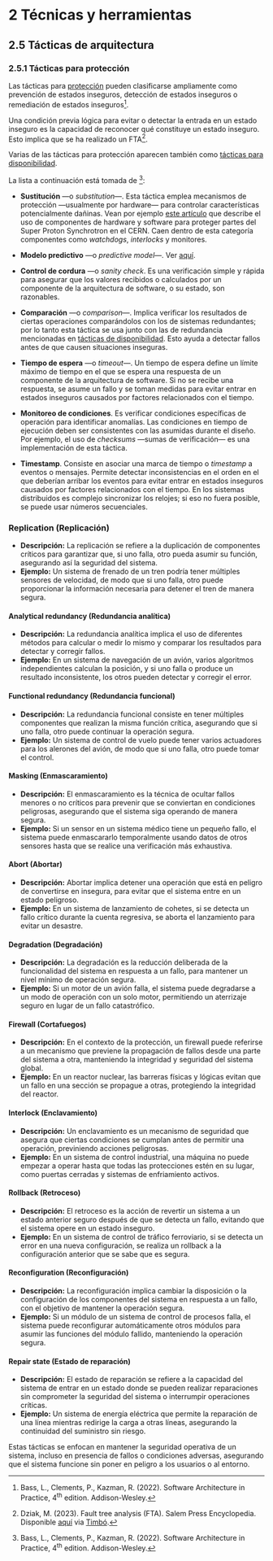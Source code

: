 # 2 Técnicas y herramientas

## 2.5 Tácticas de arquitectura

### 2.5.1 Tácticas para protección

Las tácticas para [protección](/4_Conceptos/4_Proteccion.md) pueden clasificarse
ampliamente como prevención de estados inseguros, detección de estados inseguros
o remediación de estados inseguros[^1].

[^1]: Bass, L., Clements, P., Kazman, R. (2022). Software Architecture in
      Practice, 4<sup>th</sup> edition. Addison-Wesley.

Una condición previa lógica para evitar o detectar la entrada en un estado
inseguro es la capacidad de reconocer qué constituye un estado inseguro. Esto
implica que se ha realizado un FTA[^2].

[^2]: Dziak, M. (2023). Fault tree analysis (FTA). Salem Press Encyclopedia.
    Disponible
    [aquí](https://research-ebsco-com.proxy.timbo.org.uy/c/wrhwqo/viewer/html/viipaan4lv)
    via [Timbó](https://timbo.org.uy/).

Varias de las tácticas para protección aparecen también como [tácticas para
disponibilidad](/2_Tecnicas_y_herramientas/2_5_1_Tacticas_disponibilidad.md).

La lista a continuación está tomada de [^1]:

* **Sustitución** —o *substitution*—. Esta táctica emplea mecanismos de
  protección —usualmente por hardware— para controlar características
  potencialmente dañinas. Vean por ejemplo [este
  artículo](https://accelconf.web.cern.ch/ica07/papers/WPPB03.pdf) que describe
  el uso de componentes de hardware y software para proteger partes del Super
  Proton Synchrotron en el CERN. Caen dentro de esta categoría componentes como
  *watchdogs*, *interlocks* y monitores.

* **Modelo predictivo** —o *predictive model*—. Ver <a rel="noopener" href="./2_5_1_Tacticas_disponibilidad.md#modelo_predictivo:~:text=Modelo%20predictivo,logs.">aquí</a>.

* **Control de cordura** —o *sanity check*. Es una verificación simple y rápida
  para asegurar que los valores recibidos o calculados por un componente de la
  arquitectura de software, o su estado, son razonables.

* **Comparación** —o *comparison*—. Implica verificar los resultados de ciertas
  operaciones comparándolos con los de sistemas redundantes; por lo tanto esta
  táctica se usa junto con las de redundancia mencionadas en [tácticas de disponibilidad](./2_5_1_Tacticas_disponibilidad.md). Esto ayuda a
  detectar fallos antes de que causen situaciones inseguras.

* **Tiempo de espera** —o *timeout*—. Un tiempo de espera define un límite
  máximo de tiempo en el que se espera una respuesta de un componente de la
  arquitectura de software. Si no se recibe una respuesta, se asume un fallo y
  se toman medidas para evitar entrar en estados inseguros causados por factores
  relacionados con el tiempo.

* **Monitoreo de condiciones**. Es verificar condiciones específicas de
  operación para identificar anomalías. Las condiciones en tiempo de ejecución
  deben ser consistentes con las asumidas durante el diseño. Por ejemplo, el uso
  de *checksums* —sumas de verificación— es una implementación de esta táctica.

* **Timestamp**. Consiste en asociar una marca de tiempo o *timestamp* a eventos
  o mensajes. Permite detectar inconsistencias en el orden en el que deberían
  arribar los eventos para evitar entrar en estados inseguros causados por
  factores relacionados con el tiempo. En los sistemas distribuidos es complejo
  sincronizar los relojes; si eso no fuera posible, se puede usar números
  secuenciales.

### **Replication (Replicación)**
   - **Descripción:** La replicación se refiere a la duplicación de componentes críticos para garantizar que, si uno falla, otro pueda asumir su función, asegurando así la seguridad del sistema.
   - **Ejemplo:** Un sistema de frenado de un tren podría tener múltiples sensores de velocidad, de modo que si uno falla, otro puede proporcionar la información necesaria para detener el tren de manera segura.

#### **Analytical redundancy (Redundancia analítica)**
   - **Descripción:** La redundancia analítica implica el uso de diferentes métodos para calcular o medir lo mismo y comparar los resultados para detectar y corregir fallos.
   - **Ejemplo:** En un sistema de navegación de un avión, varios algoritmos independientes calculan la posición, y si uno falla o produce un resultado inconsistente, los otros pueden detectar y corregir el error.

#### **Functional redundancy (Redundancia funcional)**
   - **Descripción:** La redundancia funcional consiste en tener múltiples componentes que realizan la misma función crítica, asegurando que si uno falla, otro puede continuar la operación segura.
   - **Ejemplo:** Un sistema de control de vuelo puede tener varios actuadores para los alerones del avión, de modo que si uno falla, otro puede tomar el control.

#### **Masking (Enmascaramiento)**
   - **Descripción:** El enmascaramiento es la técnica de ocultar fallos menores o no críticos para prevenir que se conviertan en condiciones peligrosas, asegurando que el sistema siga operando de manera segura.
   - **Ejemplo:** Si un sensor en un sistema médico tiene un pequeño fallo, el sistema puede enmascararlo temporalmente usando datos de otros sensores hasta que se realice una verificación más exhaustiva.

#### **Abort (Abortar)**
   - **Descripción:** Abortar implica detener una operación que está en peligro de convertirse en insegura, para evitar que el sistema entre en un estado peligroso.
   - **Ejemplo:** En un sistema de lanzamiento de cohetes, si se detecta un fallo crítico durante la cuenta regresiva, se aborta el lanzamiento para evitar un desastre.

#### **Degradation (Degradación)**
   - **Descripción:** La degradación es la reducción deliberada de la funcionalidad del sistema en respuesta a un fallo, para mantener un nivel mínimo de operación segura.
   - **Ejemplo:** Si un motor de un avión falla, el sistema puede degradarse a un modo de operación con un solo motor, permitiendo un aterrizaje seguro en lugar de un fallo catastrófico.

#### **Firewall (Cortafuegos)**
   - **Descripción:** En el contexto de la protección, un firewall puede referirse a un mecanismo que previene la propagación de fallos desde una parte del sistema a otra, manteniendo la integridad y seguridad del sistema global.
   - **Ejemplo:** En un reactor nuclear, las barreras físicas y lógicas evitan que un fallo en una sección se propague a otras, protegiendo la integridad del reactor.

#### **Interlock (Enclavamiento)**
   - **Descripción:** Un enclavamiento es un mecanismo de seguridad que asegura que ciertas condiciones se cumplan antes de permitir una operación, previniendo acciones peligrosas.
   - **Ejemplo:** En un sistema de control industrial, una máquina no puede empezar a operar hasta que todas las protecciones estén en su lugar, como puertas cerradas y sistemas de enfriamiento activos.

#### **Rollback (Retroceso)**
   - **Descripción:** El retroceso es la acción de revertir un sistema a un estado anterior seguro después de que se detecta un fallo, evitando que el sistema opere en un estado inseguro.
   - **Ejemplo:** En un sistema de control de tráfico ferroviario, si se detecta un error en una nueva configuración, se realiza un rollback a la configuración anterior que se sabe que es segura.

#### **Reconfiguration (Reconfiguración)**
   - **Descripción:** La reconfiguración implica cambiar la disposición o la configuración de los componentes del sistema en respuesta a un fallo, con el objetivo de mantener la operación segura.
   - **Ejemplo:** Si un módulo de un sistema de control de procesos falla, el sistema puede reconfigurar automáticamente otros módulos para asumir las funciones del módulo fallido, manteniendo la operación segura.

#### **Repair state (Estado de reparación)**
   - **Descripción:** El estado de reparación se refiere a la capacidad del sistema de entrar en un estado donde se pueden realizar reparaciones sin comprometer la seguridad del sistema o interrumpir operaciones críticas.
   - **Ejemplo:** Un sistema de energía eléctrica que permite la reparación de una línea mientras redirige la carga a otras líneas, asegurando la continuidad del suministro sin riesgo.

Estas tácticas se enfocan en mantener la seguridad operativa de un sistema, incluso en presencia de fallos o condiciones adversas, asegurando que el sistema funcione sin poner en peligro a los usuarios o al entorno.
